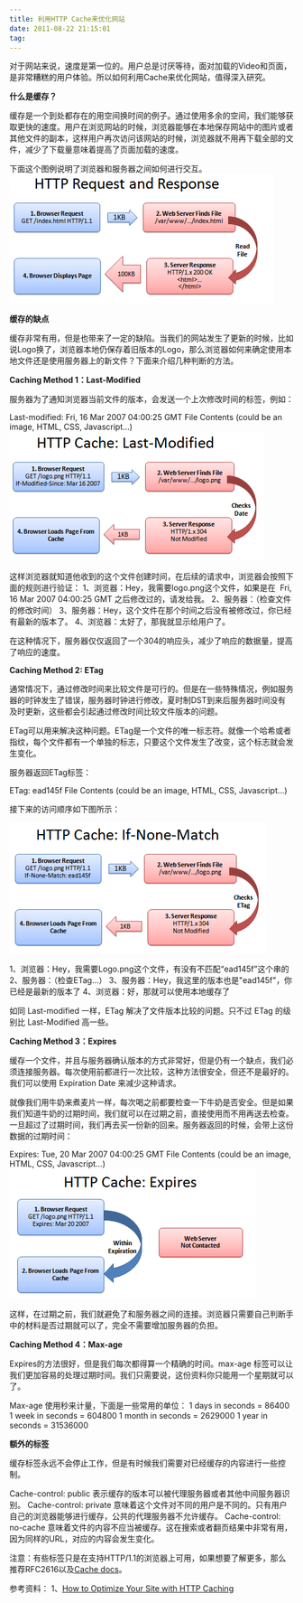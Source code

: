 ```yaml
---
title: 利用HTTP Cache来优化网站
date: 2011-08-22 21:15:01
tag: 
---
```


对于网站来说，速度是第一位的。用户总是讨厌等待，面对加载的Video和页面，是非常糟糕的用户体验。所以如何利用Cache来优化网站，值得深入研究。


**什么是缓存？**


缓存是一个到处都存在的用空间换时间的例子。通过使用多余的空间，我们能够获取更快的速度。用户在浏览网站的时候，浏览器能够在本地保存网站中的图片或者其他文件的副本，这样用户再次访问该网站的时候，浏览器就不用再下载全部的文件，减少了下载量意味着提高了页面加载的速度。

下面这个图例说明了浏览器和服务器之间如何进行交互。
![](./20110822-http-cache/1111.png)



**缓存的缺点**


缓存非常有用，但是也带来了一定的缺陷。当我们的网站发生了更新的时候，比如说Logo换了，浏览器本地仍保存着旧版本的Logo，那么浏览器如何来确定使用本地文件还是使用服务器上的新文件？下面来介绍几种判断的方法。


**Caching Method 1：Last-Modified**


服务器为了通知浏览器当前文件的版本，会发送一个上次修改时间的标签，例如：

Last-modified: Fri, 16 Mar 2007 04:00:25 GMT
File Contents (could be an image, HTML, CSS, Javascript...)
![](./20110822-http-cache/2222.png)





这样浏览器就知道他收到的这个文件创建时间，在后续的请求中，浏览器会按照下面的规则进行验证：
1、浏览器：Hey，我需要logo.png这个文件，如果是在  Fri, 16 Mar 2007 04:00:25 GMT 之后修改过的，请发给我。
2、服务器：（检查文件的修改时间）
3、服务器：Hey，这个文件在那个时间之后没有被修改过，你已经有最新的版本了。
4、浏览器：太好了，那我就显示给用户了。


在这种情况下，服务器仅仅返回了一个304的响应头，减少了响应的数据量，提高了响应的速度。


**Caching Method 2: ETag**


通常情况下，通过修改时间来比较文件是可行的。但是在一些特殊情况，例如服务器的时钟发生了错误，服务器时钟进行修改，夏时制DST到来后服务器时间没有及时更新，这些都会引起通过修改时间比较文件版本的问题。


ETag可以用来解决这种问题。ETag是一个文件的唯一标志符。就像一个哈希或者指纹，每个文件都有一个单独的标志，只要这个文件发生了改变，这个标志就会发生变化。


服务器返回ETag标签：


ETag: ead145f
File Contents (could be an image, HTML, CSS, Javascript...)


接下来的访问顺序如下图所示：


![](./20110822-http-cache/3333.png)



1、浏览器：Hey，我需要Logo.png这个文件，有没有不匹配“ead145f”这个串的
2、服务器：（检查ETag...）
3、服务器：Hey，我这里的版本也是"ead145f"，你已经是最新的版本了
4、浏览器：好，那就可以使用本地缓存了


如同 Last-modified 一样，ETag 解决了文件版本比较的问题。只不过 ETag 的级别比 Last-Modified 高一些。


**Caching Method 3：Expires**


缓存一个文件，并且与服务器确认版本的方式非常好，但是仍有一个缺点，我们必须连接服务器。每次使用前都进行一次比较，这种方法很安全，但还不是最好的。我们可以使用 Expiration Date 来减少这种请求。


就像我们用牛奶来煮麦片一样，每次喝之前都要检查一下牛奶是否安全。但是如果我们知道牛奶的过期时间，我们就可以在过期之前，直接使用而不用再送去检查。一旦超过了过期时间，我们再去买一份新的回来。服务器返回的时候，会带上这份数据的过期时间：


Expires: Tue, 20 Mar 2007 04:00:25 GMT
File Contents (could be an image, HTML, CSS, Javascript...)
![](./20110822-http-cache/4444.png)





这样，在过期之前，我们就避免了和服务器之间的连接。浏览器只需要自己判断手中的材料是否过期就可以了，完全不需要增加服务器的负担。


**Caching Method 4：Max-age**


Expires的方法很好，但是我们每次都得算一个精确的时间。max-age 标签可以让我们更加容易的处理过期时间。我们只需要说，这份资料你只能用一个星期就可以了。


Max-age 使用秒来计量，下面是一些常用的单位：
1 days in seconds = 86400
1 week in seconds = 604800
1 month in seconds = 2629000
1 year in seconds = 31536000


**额外的标签**


缓存标签永远不会停止工作，但是有时候我们需要对已经缓存的内容进行一些控制。


Cache-control: public 表示缓存的版本可以被代理服务器或者其他中间服务器识别。
Cache-control: private 意味着这个文件对不同的用户是不同的。只有用户自己的浏览器能够进行缓存，公共的代理服务器不允许缓存。
Cache-control: no-cache 意味着文件的内容不应当被缓存。这在搜索或者翻页结果中非常有用，因为同样的URL，对应的内容会发生变化。


注意：有些标签只是在支持HTTP/1.1的浏览器上可用，如果想要了解更多，那么推荐RFC2616以及[Cache docs](http://www.mnot.net/cache_docs/)。






参考资料：
1、[How to Optimize Your Site with HTTP Caching](http://betterexplained.com/articles/how-to-optimize-your-site-with-http-caching/)













